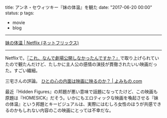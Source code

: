 title: アンネ・セウィツキー『妹の体温』を観た
date: "2017-06-20 00:00"
status: p
tags:
- movie
- blog
---

[妹の体温 \| Netflix \(ネットフリックス\)](https://www.netflix.com/jp/title/80037277)

---

Netflixで。[『これ、なんで劇場公開しなかったんですか？』](/2017/04/04/201704/why-these-movie-was-not-screened-at-any-theatre-it-is/)で取り上げられていたので観たんだけど、たしかに主人公の感情の演技が貫徹されたいい映画だった。すごい繊細。

三宅さんの評論。
[ひとの心の内面は映画に映るのか？ \| よみもの\.com](http://43mono.com/series/kore_nande/gekijou_vol3/)

最近『Hidden Figures』の邦題が悪い意味で話題になってたけど、この映画も原題は『HOMESICK』だそう。いかにもエロティックな映画を喚起させる『妹の体温』という邦題とキービジュアルは、実際にはむしろ女性のほうが共感できるのかもしれない内容のこの映画にとっては不幸だな。
